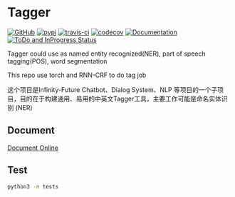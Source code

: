 
# Tagger

[![GitHub](https://img.shields.io/github/license/mashape/apistatus.svg)](LICENSE)
[![pypi](https://img.shields.io/pypi/v/torch-tagger.svg)](https://pypi.python.org/pypi/torch-tagger)
[![travis-ci](https://travis-ci.org/infinity-future/torch-tagger.svg?branch=master)](https://travis-ci.org/infinity-future/torch-tagger/)
[![codecov](https://codecov.io/gh/infinity-future/torch-tagger/branch/master/graph/badge.svg)](https://codecov.io/gh/infinity-future/torch-tagger)
[![Documentation](https://img.shields.io/badge/docs-online-brightgreen.svg)](https://infinity-future.github.io/torch-tagger/)
[![ToDo and InProgress Status](https://badge.waffle.io/infinity-future/torch-tagger.svg?columns=To%20Do,In%20Progress)](https://waffle.io/infinity-future/torch-tagger)

Tagger could use as named entity recognized(NER), part of speech tagging(POS), word segmentation

This repo use torch and RNN-CRF to do tag job

这个项目是Infinity-Future Chatbot、Dialog System、NLP 等项目的一个子项目，目的在于构建通用、易用的中英文Tagger工具，主要工作可能是命名实体识别 (NER)

## Document

[Document Online](https://infinity-future.github.io/torch-tagger/)

## Test

```sh
python3 -m tests
```
